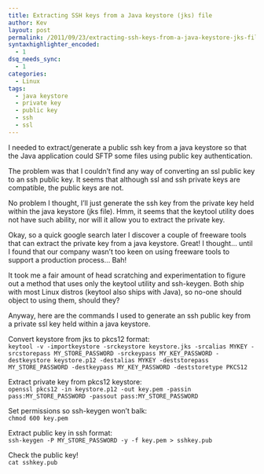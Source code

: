 ```yaml
---
title: Extracting SSH keys from a Java keystore (jks) file
author: Kev
layout: post
permalink: /2011/09/23/extracting-ssh-keys-from-a-java-keystore-jks-file/
syntaxhighlighter_encoded:
  - 1
dsq_needs_sync:
  - 1
categories:
  - Linux
tags:
  - java keystore
  - private key
  - public key
  - ssh
  - ssl
---
```

I needed to extract/generate a public ssh key from a java keystore so that the Java application could SFTP some files using public key authentication.

The problem was that I couldn&#8217;t find any way of converting an ssl public key to an ssh public key. It seems that although ssl and ssh private keys are compatible, the public keys are not.<!--more-->

No problem I thought, I&#8217;ll just generate the ssh key from the private key held within the java keystore (jks file). Hmm, it seems that the keytool utility does not have such ability, nor will it allow you to extract the private key.

Okay, so a quick google search later I discover a couple of freeware tools that can extract the private key from a java keystore. Great! I thought&#8230; until I found that our company wasn&#8217;t too keen on using freeware tools to support a production process&#8230; Bah!

It took me a fair amount of head scratching and experimentation to figure out a method that uses only the keytool utility and ssh-keygen. Both ship with most Linux distros (keytool also ships with Java), so no-one should object to using them, should they?

Anyway, here are the commands I used to generate an ssh public key from a private ssl key held within a java keystore.

Convert keystore from jks to pkcs12 format:  
`keytool -v -importkeystore -srckeystore keystore.jks -srcalias MYKEY -srcstorepass MY_STORE_PASSWORD -srckeypass MY_KEY_PASSWORD -destkeystore keystore.p12 -destalias MYKEY -deststorepass MY_STORE_PASSWORD -destkeypass MY_KEY_PASSWORD -deststoretype PKCS12`

Extract private key from pkcs12 keystore:  
`openssl pkcs12 -in keystore.p12 -out key.pem -passin pass:MY_STORE_PASSWORD -passout pass:MY_STORE_PASSWORD`

Set permissions so ssh-keygen won&#8217;t balk:  
`chmod 600 key.pem`

Extract public key in ssh format:  
`ssh-keygen -P MY_STORE_PASSWORD -y -f key.pem > sshkey.pub`

Check the public key!  
`cat sshkey.pub`